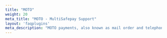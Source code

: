 ```yaml
---
title: "MOTO"
weight: 20
meta_title: "MOTO - MultiSafepay Support"
layout: 'faqplugins'
meta_description: "MOTO payments, also known as mail order and telephone order, allows you to accept credit card payments by manually entering them in your payment gateway by means of a virtual terminal."
---
```


